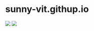 # sunny-vit.githup.io
<!--状态展示：-->
<img align="center"  src="https://github-readme-stats.vercel.app/api?username=sunny-vit&show_icons=true&theme=radical"/>
<!--语言使用统计：-->
<img align="center"  src="https://github-readme-stats.vercel.app/api/top-langs/?username=sunny-vit&theme=radical&layout=compact"  />



